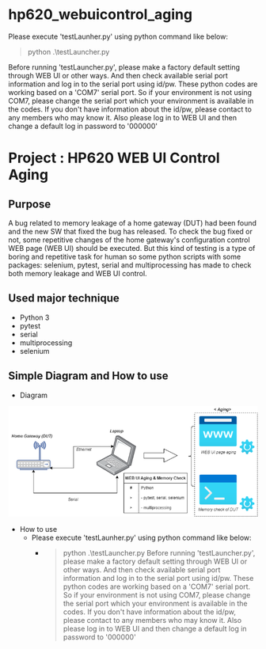 # hp620_webuicontrol_aging
Please execute 'testLaunher.py' using python command like below:
> python .\testLauncher.py

Before running 'testLauncher.py', please make a factory default setting through WEB UI or other ways.
And then check available serial port information and log in to the serial port using id/pw.
These python codes are working based on a 'COM7' serial port.
So if your environment is not using COM7, please change the serial port which your environment is available in the codes.
If you don't have information about the id/pw, please contact to any members who may know it.
Also please log in to WEB UI and then change a default log in password to '000000'

# Project : HP620 WEB UI Control Aging
## Purpose
A bug related to memory leakage of a home gateway (DUT) had been found and the new SW that fixed the bug has released. 
To check the bug fixed or not, some repetitive changes of the home gateway's configuration control WEB page (WEB UI) should be executed.
But this kind of testing is a type of boring and repetitive task for human so some python scripts with some packages: selenium, pytest, serial and multiprocessing has made to check both memory leakage and WEB UI control. 

## Used major technique
- Python 3
- pytest
- serial
- multiprocessing
- selenium

## Simple Diagram and How to use
- Diagram

<p align="center">
    <img src='./images/WEB_UI_Control Aging_to_check_Memory_Leak.png'>
    <br>
    
</p>

- How to use
  - Please execute 'testLaunher.py' using python command like below:
    - > python .\testLauncher.py
    Before running 'testLauncher.py', please make a factory default setting through WEB UI or other ways.
    And then check available serial port information and log in to the serial port using id/pw.
    These python codes are working based on a 'COM7' serial port.
    So if your environment is not using COM7, please change the serial port which your environment is available in the codes.
    If you don't have information about the id/pw, please contact to any members who may know it.
    Also please log in to WEB UI and then change a default log in password to '000000'
